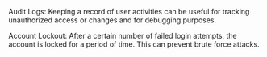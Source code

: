 Audit Logs: Keeping a record of user activities can be useful for tracking unauthorized access or changes and for debugging purposes.

Account Lockout: After a certain number of failed login attempts, the account is locked for a period of time. This can prevent brute force attacks.
